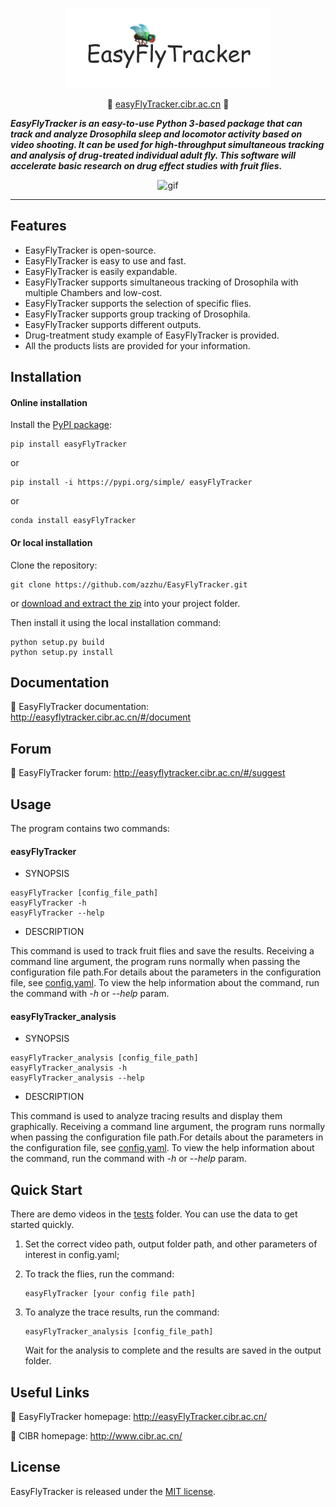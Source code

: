 
<div align='center'>

![logo](imgs/logo.jpg)
</div>

<div align='center'>

💜 [easyFlyTracker.cibr.ac.cn](http://easyFlyTracker.cibr.ac.cn/) 💜
</div>

***EasyFlyTracker is an easy-to-use Python 3-based package that can track and analyze Drosophila sleep and locomotor activity based on video shooting. It can be used for high-throughput simultaneous tracking and analysis of drug-treated individual adult fly. This software will accelerate basic research on drug effect studies with fruit flies.***

<div align='center'>

![gif](imgs/gif.gif)
</div>

---

## Features

* EasyFlyTracker is open-source.
* EasyFlyTracker is easy to use and fast.
* EasyFlyTracker is easily expandable.
* EasyFlyTracker supports simultaneous tracking of Drosophila with multiple Chambers and low-cost.
* EasyFlyTracker supports the selection of specific flies.
* EasyFlyTracker supports group tracking of Drosophila.
* EasyFlyTracker supports different outputs.
* Drug-treatment study example of EasyFlyTracker is provided.
* All the products lists are provided for your information.

## Installation

#### Online installation

Install the [PyPI package](https://pypi.org/project/easyFlyTracker/):

```commandline
pip install easyFlyTracker
```

or

```commandline
pip install -i https://pypi.org/simple/ easyFlyTracker
```

or 

```commandline
conda install easyFlyTracker
```

#### Or local installation

Clone the repository:

```commandline
git clone https://github.com/azzhu/EasyFlyTracker.git
```

or [download and extract the zip](https://github.com/azzhu/EasyFlyTracker/archive/master.zip) into your project folder.

Then install it using the local installation command:

```commandline
python setup.py build
python setup.py install
```

## Documentation

💜 EasyFlyTracker documentation: http://easyflytracker.cibr.ac.cn/#/document

## Forum

💜 EasyFlyTracker forum: http://easyflytracker.cibr.ac.cn/#/suggest

## Usage

The program contains two commands:

#### easyFlyTracker

* SYNOPSIS
```commandline
easyFlyTracker [config_file_path]
easyFlyTracker -h 
easyFlyTracker --help
```

* DESCRIPTION

This command is used to track fruit flies and save the results.
Receiving a command line argument, the program runs normally when passing the configuration file path.For details about the parameters in the configuration file, see [config.yaml](https://github.com/azzhu/EasyFlyTracker/blob/master/tests/config.yaml).
To view the help information about the command, run the command with *-h* or *--help* param.

#### easyFlyTracker_analysis

* SYNOPSIS
```commandline
easyFlyTracker_analysis [config_file_path]
easyFlyTracker_analysis -h 
easyFlyTracker_analysis --help
```

* DESCRIPTION

This command is used to analyze tracing results and display them graphically.
Receiving a command line argument, the program runs normally when passing the configuration file path.For details about the parameters in the configuration file, see [config.yaml](https://github.com/azzhu/EasyFlyTracker/blob/master/tests/config.yaml).
To view the help information about the command, run the command with *-h* or *--help* param.

## Quick Start

There are demo videos in the [tests](https://github.com/azzhu/EasyFlyTracker/tree/master/tests) folder. You can use the data to get started quickly.

1. Set the correct video path, output folder path, and other parameters of interest in config.yaml;

2. To track the flies, run the command:
    ```commandline
    easyFlyTracker [your config file path]
    ```
3. To analyze the trace results, run the command:
    ```commandline
    easyFlyTracker_analysis [config_file_path]
    ```
    Wait for the analysis to complete and the results are saved in the output folder.
   

## Useful Links

💜 EasyFlyTracker homepage: http://easyFlyTracker.cibr.ac.cn/

💜 CIBR homepage: http://www.cibr.ac.cn/

## License

EasyFlyTracker is released under the [MIT license](https://github.com/azzhu/EasyFlyTracker/blob/master/LICENSE).
